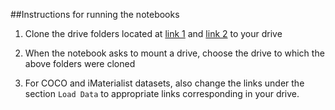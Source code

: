 ##Instructions for running the notebooks

1) Clone the drive folders located at [link 1](https://drive.google.com/drive/folders/1bK72W-Um20EQDEyChNhNJthUNbmoSEjD?usp=sharing) and [link 2](https://drive.google.com/drive/folders/1bK72W-Um20EQDEyChNhNJthUNbmoSEjD?usp=sharing) to your drive

2) When the notebook asks to mount a drive, choose the drive to which the above folders were cloned

3) For COCO and iMaterialist datasets, also change the links under the section ```Load Data``` to appropriate links corresponding in your drive.
